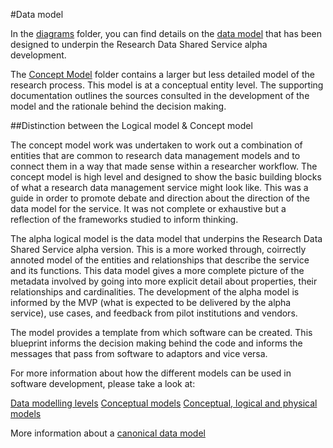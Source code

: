 
#Data model

In the [diagrams](https://github.com/JiscRDSS/rdss-canonical-data-model/tree/master/Data-Model/Diagrams) folder, you can find details on the [data model](https://github.com/JiscRDSS/rdss-canonical-data-model/tree/master/Data-Model/Diagrams/alpha-model) that has been designed to underpin the Research Data Shared Service alpha development.  

The [Concept Model](https://github.com/JiscRDSS/rdss-canonical-data-model/tree/master/Data-Model/Diagrams/Concept-model) folder contains a larger but less detailed model of the research process. This model is at a conceptual entity level. The supporting documentation outlines the sources consulted in the development of the model and the rationale behind the decision making.

##Distinction between the Logical model & Concept model

The concept model work was undertaken to work out a combination of entities that are common to research data management models and to connect them in a way that made sense within a researcher workflow. The concept model is high level and designed to show the basic building blocks of what a research data management service might look like. This was a guide in order to promote debate and direction about the direction of the data model for the service. It was not complete or exhaustive but a reflection of the frameworks studied to inform thinking.

The alpha logical model is the data model that underpins the Research Data Shared Service alpha version. This is a more worked through, coirrectly annoted model of the entities and relationships that describe the service and its functions. This data model gives a more complete picture of the metadata involved by going into more explicit detail about properties, their relationships and cardinalities. The development of the alpha model is informed by the MVP (what is expected to be delivered by the alpha service), use cases, and feedback from pilot institutions and vendors.

The model provides a template from which software can be created. This blueprint informs the decision making behind the code and informs the messages that pass from software to adaptors and vice versa. 

For more information about how the different models can be used in software development, please take a look at:

[Data modelling levels](http://www.1keydata.com/datawarehousing/data-modeling-levels.html)
[Conceptual models](https://www.visual-paradigm.com/support/documents/vpuserguide/3563/3564/85378_conceptual,l.html)
[Conceptual, logical and physical models](http://www.datamodel.com/index.php/articles/what-are-conceptual-logical-and-physical-data-models/)

More information about a [canonical data model](http://www.enterpriseintegrationpatterns.com/patterns/messaging/CanonicalDataModel.html)

